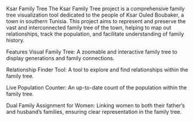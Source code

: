 Ksar Family Tree
The Ksar Family Tree project is a comprehensive family tree visualization tool dedicated to the people of Ksar Ouled Boubaker, a town in southern Tunisia. This project aims to represent and preserve the vast and interconnected family tree of the town, helping to map out relationships, track the population, and facilitate understanding of family history.

Features
Visual Family Tree: A zoomable and interactive family tree to display generations and family connections.

Relationship Finder Tool: A tool to explore and find relationships within the family tree.

Live Population Counter: An up-to-date count of the population within the family tree.

Dual Family Assignment for Women: Linking women to both their father’s and husband’s families, ensuring clear representation in the family tree.


